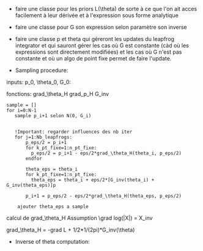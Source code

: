 
- faire une classe pour les priors L(\theta)
de sorte à ce que l'on ait acces facilement à leur dérivée 
et à l'expression sous forme analytique



- faire une classe pour G
son expression selon paramètre
son inverse

- faire une classe p et theta qui géreront les updates du leapfrog integrator
et qui sauront gérer les cas où G est constante (càd où les expressions sont directement modifiées) et les cas où
G n'est pas constante et où un algo de point fixe permet de faire l'update.


- Sampling procedure:

inputs: p_0, \theta_0, G_0:

fonctions: grad_\theta_H
grad_p_H
G_inv
    
    sample = []
    for i=0:N-1
       sample p_i+1 selon N(0, G_i)
        
        
       !Important: regarder influences des nb iter
       for j=1:Nb_leapfrogs:
           p_eps/2 = p_i+1
           for k_pt_fixe=1:n_pt_fixe:
             p_eps/2 = p_i+1 - eps/2*grad_\theta_H(theta_i, p_eps/2)
           endfor
           
           theta_eps = theta_i
           for k_pt_fixe=1:n_pt_fixe:
             theta_eps = theta_i + eps/2*[G_inv(theta_i) + G_inv(theta_eps)]p
           
           p_i+1 = p_eps/2 - eps/2*grad_\theta_H(theta_eps, p_eps/2)      
    
        ajouter theta_eps a sample
        
        
        
calcul de grad_\theta_H
Assumption \grad log(|X|) = X_inv

grad_\theta_H = -grad L + 1/2*1/(2pi)*G_inv(\theta)

- Inverse of theta computation: